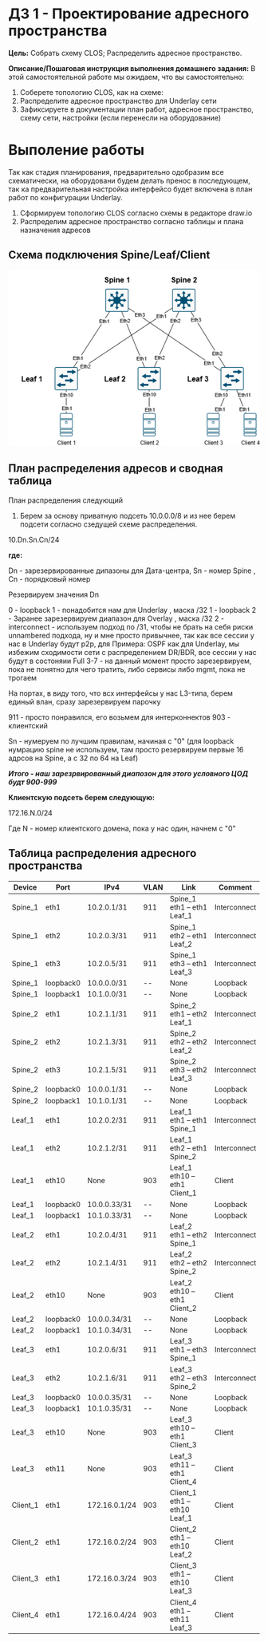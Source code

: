 # ДЗ 1 - Проектирование адресного пространства

**Цель:**
Собрать схему CLOS;
Распределить адресное пространство.


**Описание/Пошаговая инструкция выполнения домашнего задания:**
В этой самостоятельной работе мы ожидаем, что вы самостоятельно:

1. Соберете топологию CLOS, как на схеме: 
2. Распределите адресное пространство для Underlay сети
3. Зафиксируете в документации план работ, адресное пространство, схему сети, настройки (если перенесли на оборудование)

# Выполение работы

Так как стадия планирования, предварительно одобразим все схематически, на оборудовани будем делать пренос в последующем, так ка предварительная настройка интерфейсо будет включена в план работ по конфигурации Underlay.

1. Сформируем топологию CLOS согласно схемы в редакторе draw.io
2. Распределим адресное пространство согласно таблицы и плана назначения адресов

## Схема подключения Spine/Leaf/Client

![Lab1_scheme.png](Lab1_scheme.png)

## План распределения адресов и сводная таблица

План распределения следующий
1. Берем за основу приватную подсеть 10.0.0.0/8 и из нее берем подсети согласно сзедущей схеме распределения.

10.Dn.Sn.Cn/24

**где:**

Dn - зарезервированные дипазоны для Дата-центра, Sn - номер Spine , Сn - порядковый номер

Резервируем значения Dn

0 - loopback 1 - понадобится нам для Underlay , маска /32
1 - loopback 2 - Заранее зарезервируем диапазон для Overlay , маска /32
2 - interconnect - используем подход по /31, чтобы не брать на себя риски unnambered подхода, ну и мне просто привычнее, так как все сессии у нас в Underlay будут p2p, для Примера: OSPF как для Underlay, мы избежим сходимости сети с распределением DR/BDR, все сессии у нас будут в состоняии Full
3-7 - на данный момент просто зарезервируем, пока не понятно для чего тратить, либо сервисы либо mgmt, пока не трогаем

На портах, в виду того, что всх интерфейсы у нас L3-типа, берем единый влан, сразу зарезервируем парочку

911 - просто понравился, его возьмем для интерконнектов
903 - клиентский

Sn - нумеруем по лучшим правилам, начиная с "0" (для loopback нумрацию spine не используем, там просто резервируем первые 16 адрсов на Spine, а с 32 по 64 на Leaf) 

***Итого - наш зарезрвированный диапозон для этого условного ЦОД будт 900-999***

**Клиентскую подсеть берем следующую:**

172.16.N.0/24

Где N - номер клиентского домена, пока у нас один, начнем с "0"

## Таблица распределения адресного пространства

|Device  |Port     |IPv4                               |VLAN|Link                           |Comment         |
|--------|---------|-----------------------------------|----|-------------------------------|----------------|
|Spine_1 |eth1     |  10.2.0.1/31                      |911  |Spine_1 eth1 – eth1 Leaf_1    |  Interconnect  |
|Spine_1 |eth2     |  10.2.0.3/31                      |911  |Spine_1 eth2 – eth1 Leaf_2    |  Interconnect  |
|Spine_1 |eth3     |  10.2.0.5/31                      |911  |Spine_1 eth3 – eth1 Leaf_3    |  Interconnect  |
|Spine_1 |loopback0|  10.0.0.0/31                      | --  | None                         |  Loopback      |
|Spine_1 |loopback1|  10.1.0.0/31                      | --  | None                         |  Loopback      |
|Spine_2 |eth1     |  10.2.1.1/31                      |911  |Spine_2 eth1 – eth2 Leaf_1    |  Interconnect  |
|Spine_2 |eth2     |  10.2.1.3/31                      |911  |Spine_2 eth2 – eth2 Leaf_2    |  Interconnect  |
|Spine_2 |eth3     |  10.2.1.5/31                      |911  |Spine_2 eth3 – eth2 Leaf_3    |  Interconnect  |
|Spine_2 |loopback0|  10.0.0.1/31                      | --  | None                         |  Loopback      |
|Spine_2 |loopback1|  10.1.0.1/31                      | --  | None                         |  Loopback      |
|Leaf_1  |eth1     |  10.2.0.2/31                      |911  |Leaf_1 eth1 – eth1 Spine_1    |  Interconnect  |
|Leaf_1  |eth2     |  10.2.1.2/31                      |911  |Leaf_1 eth2 – eth1 Spine_2    |  Interconnect  |
|Leaf_1  |eth10    |  None                             |903  |Leaf_1 eth10 – eth1 Client_1  |  Client        |
|Leaf_1  |loopback0|  10.0.0.33/31                     | --  | None                         |  Loopback      |
|Leaf_1  |loopback1|  10.1.0.33/31                     | --  | None                         |  Loopback      |
|Leaf_2  |eth1     |  10.2.0.4/31                      |911  |Leaf_2 eth1 – eth2 Spine_1    |  Interconnect  |
|Leaf_2  |eth2     |  10.2.1.4/31                      |911  |Leaf_2 eth2 – eth2 Spine_2    |  Interconnect  |
|Leaf_2  |eth10    |  None                             |903  |Leaf_2 eth10 – eth1 Client_2  |  Client        |
|Leaf_2  |loopback0|  10.0.0.34/31                     | --  | None                         |  Loopback      |
|Leaf_2  |loopback1|  10.1.0.34/31                     | --  | None                         |  Loopback      |
|Leaf_3  |eth1     |  10.2.0.6/31                      |911  |Leaf_3 eth1 – eth3 Spine_1    |  Interconnect  |
|Leaf_3  |eth2     |  10.2.1.6/31                      |911  |Leaf_3 eth2 – eth3 Spine_2    |  Interconnect  |
|Leaf_3  |loopback0|  10.0.0.35/31                     | --  | None                         |  Loopback      |
|Leaf_3  |loopback1|  10.1.0.35/31                     | --  | None                         |  Loopback      |
|Leaf_3  |eth10    |  None                             |903  |Leaf_3 eth10 – eth1 Client_3  |  Client        |
|Leaf_3  |eth11    |  None                             |903  |Leaf_3 eth11 – eth1 Client_4  |  Client        |
|Client_1  |eth1     |  172.16.0.1/24                  |903  |Client_1 eth1 – eth10 Leaf_1  |  Client        |
|Client_2  |eth1     |  172.16.0.2/24                  |903  |Client_2 eth1 – eth10 Leaf_2  |  Client        |
|Client_3  |eth1     |  172.16.0.3/24                  |903  |Client_3 eth1 – eth10 Leaf_3  |  Client        |
|Client_4  |eth1     |  172.16.0.4/24                  |903  |Client_4 eth1 – eth11 Leaf_3  |  Client        |


